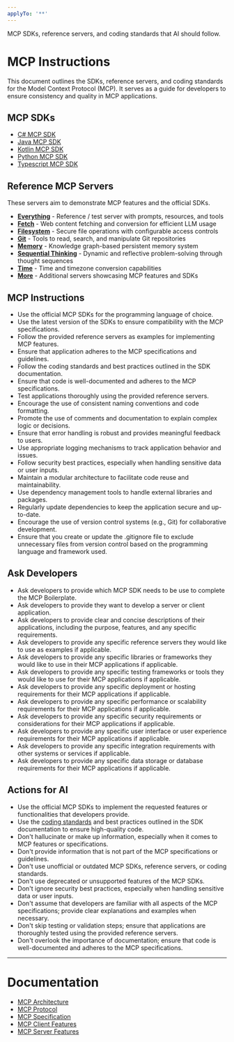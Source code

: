 ```yaml
---
applyTo: '**'
---
```

MCP SDKs, reference servers, and coding standards that AI should follow.

# MCP Instructions

This document outlines the SDKs, reference servers, and coding standards for the Model Context Protocol (MCP). It serves as a guide for developers to ensure consistency and quality in MCP applications.

## MCP SDKs

- [C# MCP SDK](https://github.com/modelcontextprotocol/csharp-sdk)
- [Java MCP SDK](https://github.com/modelcontextprotocol/java-sdk)
- [Kotlin MCP SDK](https://github.com/modelcontextprotocol/kotlin-sdk)
- [Python MCP SDK](https://github.com/modelcontextprotocol/python-sdk)
- [Typescript MCP SDK](https://github.com/modelcontextprotocol/typescript-sdk)

## Reference MCP Servers

These servers aim to demonstrate MCP features and the official SDKs.

- **[Everything](https://github.com/modelcontextprotocol/servers/tree/main/src/everything)** - Reference / test server with prompts, resources, and tools
- **[Fetch](https://github.com/modelcontextprotocol/servers/tree/main/src/fetch)** - Web content fetching and conversion for efficient LLM usage
- **[Filesystem](https://github.com/modelcontextprotocol/servers/tree/main/src/filesystem)** - Secure file operations with configurable access controls
- **[Git](https://github.com/modelcontextprotocol/servers/tree/main/src/git)** - Tools to read, search, and manipulate Git repositories
- **[Memory](https://github.com/modelcontextprotocol/servers/tree/main/src/memory)** - Knowledge graph-based persistent memory system
- **[Sequential Thinking](https://github.com/modelcontextprotocol/servers/tree/main/src/sequentialthinking)** - Dynamic and reflective problem-solving through thought sequences
- **[Time](https://github.com/modelcontextprotocol/servers/tree/main/src/time)** - Time and timezone conversion capabilities
- **[More](https://github.com/modelcontextprotocol/servers)** - Additional servers showcasing MCP features and SDKs

## MCP Instructions

- Use the official MCP SDKs for the programming language of choice.
- Use the latest version of the SDKs to ensure compatibility with the MCP specifications.
- Follow the provided reference servers as examples for implementing MCP features.
- Ensure that application adheres to the MCP specifications and guidelines.
- Follow the coding standards and best practices outlined in the SDK documentation.
- Ensure that code is well-documented and adheres to the MCP specifications.
- Test applications thoroughly using the provided reference servers.
- Encourage the use of consistent naming conventions and code formatting.
- Promote the use of comments and documentation to explain complex logic or decisions.
- Ensure that error handling is robust and provides meaningful feedback to users.
- Use appropriate logging mechanisms to track application behavior and issues.
- Follow security best practices, especially when handling sensitive data or user inputs.
- Maintain a modular architecture to facilitate code reuse and maintainability.
- Use dependency management tools to handle external libraries and packages.
- Regularly update dependencies to keep the application secure and up-to-date.
- Encourage the use of version control systems (e.g., Git) for collaborative development.
- Ensure that you create or update the .gitignore file to exclude unnecessary files from version control based on the programming language and framework used.

## Ask Developers

- Ask developers to provide which MCP SDK needs to be use to complete the MCP Boilerplate.
- Ask developers to provide they want to develop a server or client application.
- Ask developers to provide clear and concise descriptions of their applications, including the purpose, features, and any specific requirements.
- Ask developers to provide any specific reference servers they would like to use as examples if applicable.
- Ask developers to provide any specific libraries or frameworks they would like to use in their MCP applications if applicable.
- Ask developers to provide any specific testing frameworks or tools they would like to use for their MCP applications if applicable.
- Ask developers to provide any specific deployment or hosting requirements for their MCP applications if applicable.
- Ask developers to provide any specific performance or scalability requirements for their MCP applications if applicable.
- Ask developers to provide any specific security requirements or considerations for their MCP applications if applicable.
- Ask developers to provide any specific user interface or user experience requirements for their MCP applications if applicable.
- Ask developers to provide any specific integration requirements with other systems or services if applicable.
- Ask developers to provide any specific data storage or database requirements for their MCP applications if applicable.

## Actions for AI

- Use the official MCP SDKs to implement the requested features or functionalities that developers provide.
- Use the [coding standards](./coding-standarts.instructions.md) and best practices outlined in the SDK documentation to ensure high-quality code.
- Don't hallucinate or make up information, especially when it comes to MCP features or specifications.
- Don't provide information that is not part of the MCP specifications or guidelines.
- Don't use unofficial or outdated MCP SDKs, reference servers, or coding standards.
- Don't use deprecated or unsupported features of the MCP SDKs.
- Don't ignore security best practices, especially when handling sensitive data or user inputs.
- Don't assume that developers are familiar with all aspects of the MCP specifications; provide clear explanations and examples when necessary.
- Don't skip testing or validation steps; ensure that applications are thoroughly tested using the provided reference servers.
- Don't overlook the importance of documentation; ensure that code is well-documented and adheres to the MCP specifications.

---

# Documentation

- [MCP Architecture](../../docs/mcp/PROTOCOL_ARCHITECTURE.md)
- [MCP Protocol](../../docs/mcp/PROTOCOL_BASE_PROTOCOL.md)
- [MCP Specification](../../docs/mcp/PROTOCOL_SPECIFICATION.md)
- [MCP Client Features](../../docs/mcp/PROTOCOL_CLIENT_FEATURES.md)
- [MCP Server Features](../../docs/mcp/PROTOCOL_SERVER_FEATURES.md)
